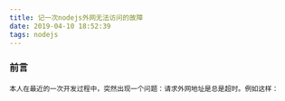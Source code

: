 ```yaml
---
title: 记一次nodejs外网无法访问的故障
date: 2019-04-10 18:52:39
tags: nodejs
---
```


### 前言
    本人在最近的一次开发过程中，突然出现一个问题：请求外网地址是总是超时。例如这样：